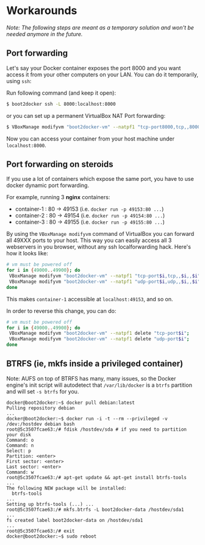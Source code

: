 Workarounds
===========

*Note: The following steps are meant as a temporary solution and won't be needed anymore in the future.*

## Port forwarding

Let's say your Docker container exposes the port 8000 and you want access it from
your other computers on your LAN. You can do it temporarily, using `ssh`:

Run following command (and keep it open):

```sh
$ boot2docker ssh -L 8000:localhost:8000
```

or you can set up a permanent VirtualBox NAT Port forwarding:

```sh
$ VBoxManage modifyvm "boot2docker-vm" --natpf1 "tcp-port8000,tcp,,8000,,8000";
```

Now you can access your container from your host machine under `localhost:8000`.

## Port forwarding on steroids

If you use a lot of containers which expose the same port, you have to use docker dynamic port forwarding.

For example, running 3 **nginx** containers:

 - container-1 : 80 -> 49153 (i.e. `docker run -p 49153:80 ...`)
 - container-2 : 80 -> 49154 (i.e. `docker run -p 49154:80 ...`)
 - container-3 : 80 -> 49155 (i.e. `docker run -p 49155:80 ...`)

By using the `VBoxManage modifyvm` command of VirtualBox you can forward all 49XXX ports to your host. This way you can easily access all 3 webservers in you browser, without any ssh localforwarding hack. Here's how it looks like:

``` sh
# vm must be powered off
for i in {49000..49900}; do
 VBoxManage modifyvm "boot2docker-vm" --natpf1 "tcp-port$i,tcp,,$i,,$i";
 VBoxManage modifyvm "boot2docker-vm" --natpf1 "udp-port$i,udp,,$i,,$i";
done
```

This makes `container-1` accessible at `localhost:49153`, and so on.

In order to reverse this change, you can do:

``` sh
# vm must be powered off
for i in {49000..49900}; do
 VBoxManage modifyvm "boot2docker-vm" --natpf1 delete "tcp-port$i";
 VBoxManage modifyvm "boot2docker-vm" --natpf1 delete "udp-port$i";
done
```

## BTRFS (ie, mkfs inside a privileged container)

Note: AUFS on top of BTRFS has many, many issues, so the Docker engine's init script
will autodetect that `/var/lib/docker` is a `btrfs` partition and will set `-s btrfs`
for you.

```console
docker@boot2docker:~$ docker pull debian:latest
Pulling repository debian
...
docker@boot2docker:~$ docker run -i -t --rm --privileged -v /dev:/hostdev debian bash
root@5c3507fcae63:/# fdisk /hostdev/sda # if you need to partition your disk
Command: o
Command: n
Select: p
Partition: <enter>
First sector: <enter>
Last sector: <enter>
Command: w
root@5c3507fcae63:/# apt-get update && apt-get install btrfs-tools
...
The following NEW package will be installed:
  btrfs-tools
...
Setting up btrfs-tools (...) ...
root@5c3507fcae63:/# mkfs.btrfs -L boot2docker-data /hostdev/sda1
...
fs created label boot2docker-data on /hostdev/sda1
...
root@5c3507fcae63:/# exit
docker@boot2docker:~$ sudo reboot
```

